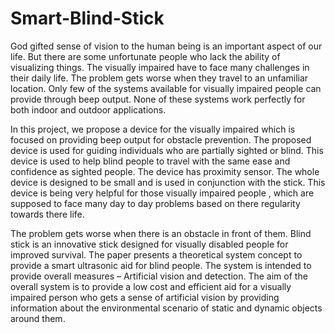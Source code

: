 # Smart-Blind-Stick


God gifted sense of vision to the human being is an important aspect of our life. But there are some unfortunate people who lack the ability of visualizing things. The visually impaired have to face many challenges in their daily life. The problem gets worse when they travel to an unfamiliar location. Only few of the systems available for visually impaired people can provide through beep output. None of these systems work perfectly for both indoor and outdoor applications.

In this project, we propose a device for the visually impaired which is focused on providing beep output for obstacle prevention. The proposed device is used for guiding individuals who are partially sighted or blind. This device is used to help blind people to travel with the same ease and confidence as sighted people. The device has proximity sensor. The whole device is designed to be small and is used in conjunction with the stick. This device is being very helpful for those visually impaired people , which are supposed to face many day to day problems based on there regularity towards there life. 

The problem gets worse when there is an obstacle in front of them. Blind stick is an innovative stick designed for visually disabled people for improved survival. The paper presents a theoretical system concept to provide a smart ultrasonic aid for blind people. The system is intended to provide overall measures – Artificial vision and detection. The aim of the overall system is to provide a low cost and efficient aid for a visually impaired person who gets a sense of artificial vision by providing information about the environmental scenario of static and dynamic objects around them.

